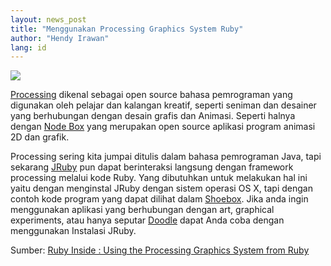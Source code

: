 ```yaml
---
layout: news_post
title: "Menggunakan Processing Graphics System Ruby"
author: "Hendy Irawan"
lang: id
---
```


![](http://farm3.static.flickr.com/2129/2333638667_aee2c23cf9_o.jpg)

[Processing][1] dikenal sebagai open source bahasa pemrograman yang
digunakan oleh pelajar dan kalangan kreatif, seperti seniman dan
desainer yang berhubungan dengan desain grafis dan Animasi. Seperti
halnya dengan [Node Box][2] yang merupakan open source aplikasi program
animasi 2D dan grafik.

Processing sering kita jumpai ditulis dalam bahasa pemrograman Java,
tapi sekarang [JRuby][3] pun dapat berinteraksi langsung dengan
framework processing melalui kode Ruby. Yang dibutuhkan untuk melakukan
hal ini yaitu dengan menginstal JRuby dengan sistem operasi OS X, tapi
dengan contoh kode program yang dapat dilihat dalam [Shoebox][4]. Jika
anda ingin menggunakan aplikasi yang berhubungan dengan art, graphical
experiments, atau hanya seputar [Doodle][5] dapat Anda coba dengan
menggunakan Instalasi JRuby.

Sumber: [Ruby Inside : Using the Processing Graphics System from
Ruby][6]



[1]: http://processing.org/ 
[2]: http://en.wikipedia.org/wiki/NodeBox 
[3]: http://jruby.codehaus.org/ 
[4]: http://www.the-shoebox.org/apps/44 
[5]: http://www.rubyinside.com/doodle-a-new-way-to-build-and-define-ruby-classes-795 
[6]: http://www.rubyinside.com/using-the-processing-graphics-system-from-ruby-780.html 
